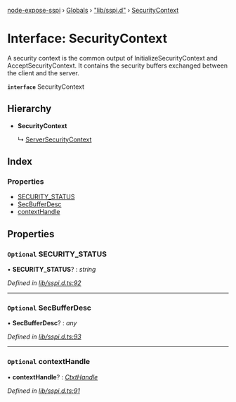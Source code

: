 [node-expose-sspi](../README.md) › [Globals](../globals.md) › ["lib/sspi.d"](../modules/_lib_sspi_d_.md) › [SecurityContext](_lib_sspi_d_.securitycontext.md)

# Interface: SecurityContext

A security context is the common output of InitializeSecurityContext and AcceptSecurityContext.
It contains the security buffers exchanged between the client and the server.

**`interface`** SecurityContext

## Hierarchy

* **SecurityContext**

  ↳ [ServerSecurityContext](_lib_sspi_d_.serversecuritycontext.md)

## Index

### Properties

* [SECURITY_STATUS](_lib_sspi_d_.securitycontext.md#optional-security_status)
* [SecBufferDesc](_lib_sspi_d_.securitycontext.md#optional-secbufferdesc)
* [contextHandle](_lib_sspi_d_.securitycontext.md#optional-contexthandle)

## Properties

### `Optional` SECURITY_STATUS

• **SECURITY_STATUS**? : *string*

*Defined in [lib/sspi.d.ts:92](https://github.com/jlguenego/node-expose-sspi/blob/3a7c182/lib/sspi.d.ts#L92)*

___

### `Optional` SecBufferDesc

• **SecBufferDesc**? : *any*

*Defined in [lib/sspi.d.ts:93](https://github.com/jlguenego/node-expose-sspi/blob/3a7c182/lib/sspi.d.ts#L93)*

___

### `Optional` contextHandle

• **contextHandle**? : *[CtxtHandle](_lib_sspi_d_.ctxthandle.md)*

*Defined in [lib/sspi.d.ts:91](https://github.com/jlguenego/node-expose-sspi/blob/3a7c182/lib/sspi.d.ts#L91)*
